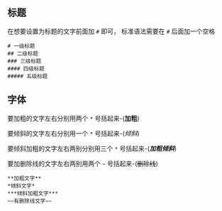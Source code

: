## 标题
在想要设置为标题的文字前面加 `#` 即可，
标准语法需要在 `#` 后面加一个空格
```
# 一级标题
## 二级标题
### 三级标题
#### 四级标题
##### 五级标题
```

## 字体
要加粗的文字左右分别用两个 `*` 号括起来-(**加粗**)

要倾斜的文字左右分别用一个 `*` 号括起来-(*倾斜*)

要倾斜加粗的文字左右两别分别用三个 `*` 号括起来-(***加粗倾斜***)

要加删除线的文字左右两别用两个 `~` 号括起来-(~~删除线~~)
```
**加粗文字**
*倾斜文字*
***倾斜加粗文字***
~~有删除线文字~~
```